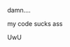 damn....

my code sucks ass

UwU

<!---
0xSENNA/0xSENNA is a ✨ special ✨ repository because its `README.md` (this file) appears on your GitHub profile.
You can click the Preview link to take a look at your changes.
--->
